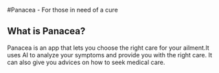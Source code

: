 #Panacea - For those in need of a cure

## What is Panacea? 

Panacea is an app that lets you choose the right care for your ailment.It uses AI to analyze your symptoms and provide you with the right care.
It can also give you advices on how to seek medical care.